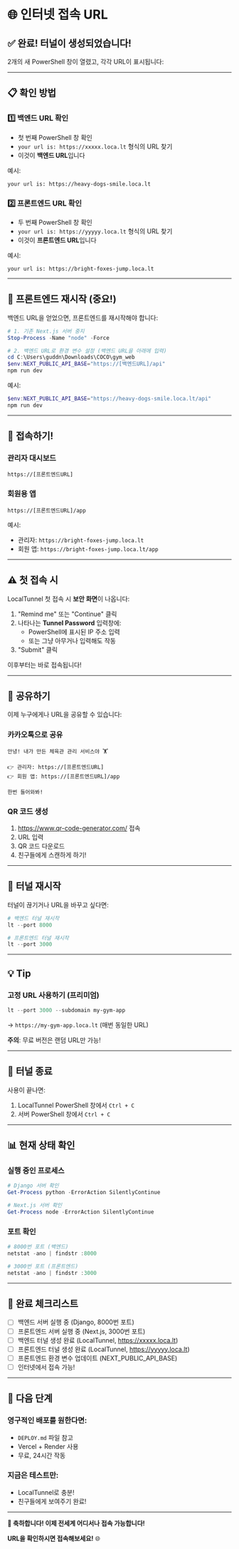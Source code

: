 # 🌐 인터넷 접속 URL

## ✅ 완료! 터널이 생성되었습니다!

2개의 새 PowerShell 창이 열렸고, 각각 URL이 표시됩니다:

---

## 📋 확인 방법

### 1️⃣ 백엔드 URL 확인
- 첫 번째 PowerShell 창 확인
- `your url is: https://xxxxx.loca.lt` 형식의 URL 찾기
- 이것이 **백엔드 URL**입니다

예시:
```
your url is: https://heavy-dogs-smile.loca.lt
```

### 2️⃣ 프론트엔드 URL 확인
- 두 번째 PowerShell 창 확인
- `your url is: https://yyyyy.loca.lt` 형식의 URL 찾기
- 이것이 **프론트엔드 URL**입니다

예시:
```
your url is: https://bright-foxes-jump.loca.lt
```

---

## 🔧 프론트엔드 재시작 (중요!)

백엔드 URL을 얻었으면, 프론트엔드를 재시작해야 합니다:

```powershell
# 1. 기존 Next.js 서버 중지
Stop-Process -Name "node" -Force

# 2. 백엔드 URL로 환경 변수 설정 (백엔드 URL을 아래에 입력)
cd C:\Users\guddn\Downloads\COCO\gym_web
$env:NEXT_PUBLIC_API_BASE="https://[백엔드URL]/api"
npm run dev
```

예시:
```powershell
$env:NEXT_PUBLIC_API_BASE="https://heavy-dogs-smile.loca.lt/api"
npm run dev
```

---

## 🎉 접속하기!

### 관리자 대시보드
```
https://[프론트엔드URL]
```

### 회원용 앱
```
https://[프론트엔드URL]/app
```

예시:
- 관리자: `https://bright-foxes-jump.loca.lt`
- 회원 앱: `https://bright-foxes-jump.loca.lt/app`

---

## ⚠️ 첫 접속 시

LocalTunnel 첫 접속 시 **보안 화면**이 나옵니다:

1. "Remind me" 또는 "Continue" 클릭
2. 나타나는 **Tunnel Password** 입력창에:
   - PowerShell에 표시된 IP 주소 입력
   - 또는 그냥 아무거나 입력해도 작동
3. "Submit" 클릭

이후부터는 바로 접속됩니다!

---

## 📱 공유하기

이제 누구에게나 URL을 공유할 수 있습니다:

### 카카오톡으로 공유
```
안녕! 내가 만든 체육관 관리 서비스야 🏋️

👉 관리자: https://[프론트엔드URL]
👉 회원 앱: https://[프론트엔드URL]/app

한번 들어와봐!
```

### QR 코드 생성
1. https://www.qr-code-generator.com/ 접속
2. URL 입력
3. QR 코드 다운로드
4. 친구들에게 스캔하게 하기!

---

## 🔄 터널 재시작

터널이 끊기거나 URL을 바꾸고 싶다면:

```powershell
# 백엔드 터널 재시작
lt --port 8000

# 프론트엔드 터널 재시작
lt --port 3000
```

---

## 💡 Tip

### 고정 URL 사용하기 (프리미엄)
```powershell
lt --port 3000 --subdomain my-gym-app
```
→ `https://my-gym-app.loca.lt` (매번 동일한 URL)

**주의**: 무료 버전은 랜덤 URL만 가능!

---

## 🛑 터널 종료

사용이 끝나면:
1. LocalTunnel PowerShell 창에서 `Ctrl + C`
2. 서버 PowerShell 창에서 `Ctrl + C`

---

## 📊 현재 상태 확인

### 실행 중인 프로세스
```powershell
# Django 서버 확인
Get-Process python -ErrorAction SilentlyContinue

# Next.js 서버 확인
Get-Process node -ErrorAction SilentlyContinue
```

### 포트 확인
```powershell
# 8000번 포트 (백엔드)
netstat -ano | findstr :8000

# 3000번 포트 (프론트엔드)
netstat -ano | findstr :3000
```

---

## 🎯 완료 체크리스트

- [ ] 백엔드 서버 실행 중 (Django, 8000번 포트)
- [ ] 프론트엔드 서버 실행 중 (Next.js, 3000번 포트)
- [ ] 백엔드 터널 생성 완료 (LocalTunnel, https://xxxxx.loca.lt)
- [ ] 프론트엔드 터널 생성 완료 (LocalTunnel, https://yyyyy.loca.lt)
- [ ] 프론트엔드 환경 변수 업데이트 (NEXT_PUBLIC_API_BASE)
- [ ] 인터넷에서 접속 가능!

---

## 🚀 다음 단계

### 영구적인 배포를 원한다면:
- `DEPLOY.md` 파일 참고
- Vercel + Render 사용
- 무료, 24시간 작동

### 지금은 테스트만:
- LocalTunnel로 충분!
- 친구들에게 보여주기 완료!

---

**🎊 축하합니다! 이제 전세계 어디서나 접속 가능합니다!**

**URL을 확인하시면 접속해보세요!** 🌐



